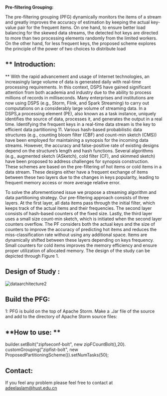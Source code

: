 **Pre-filtering Grouping:**

The pre-filtering grouping (PFG) dynamically monitors the items of a stream and greatly improves the accuracy of estimation by keeping the actual key-value pair for the frequent items. On one hand,
to ensure better load balancing for the skewed data streams, the detected hot keys are directed to more than two processing elements randomly from the limited workers. On the other hand, for less frequent keys, the proposed scheme explores the principle of the power of two choices to distribute load
## ** Introduction:
**
With the rapid advancement and usage of Internet technologies, an increasingly large volume of data is generated daily with real-time processing requirements. In this context, DSPS have gained significant attention from both academia and industry due to the ability to process millions of records in milliseconds. Many enterprises and institutions are now using DSPS (e.g., Storm, Flink, and Spark Streaming) to carry out computations on a considerably large volume of streaming data. In a DSPS,a processing element (PE), also known as a task instance, uniquely identifies the source of data, processes it, and generates the output in a real time.
Identifying the frequent keys in a real-time data stream is the key to efficient data partitioning 11. Various hash-based probabilistic data structures (e.g., counting bloom filter (CBF) and count-min sketch (CMS)) have been employed for maintaining a synopsis for the incoming data streams. However, the accuracy and false-positive rate of existing designs depend on the structure’s length and hash functions. Several algorithms (e.g., augmented sketch (ASketch), cold filter (CF), and skimmed sketch) have been proposed to address challenges for synopsis construction. These schemes are based on the pre-filtering of hot items or cold items in a data stream. These designs either have a frequent exchange of items between these two layers due to the changes in keys popularity, leading to frequent memory access or more average relative error. 


To solve the aforementioned issue we propose a streaming algorithm and data partitioning strategy. Our pre-filtering approach consists of three layers. At the first layer, all data items pass through the initial filter, which keeps track of the actual items and their frequencies. The second layer consists of hash-based counters of the fixed size. Lastly, the third layer uses a small size count-min sketch, which is initiated when the second layer counters overflow. The PF considers both the actual keys and the size of counters to improve the accuracy of predicting hot items and reduces the miss-classification rate without using any additional space. Items are dynamically shifted between these layers depending on keys frequency. Small counters for cold items improves the memory efficiency and ensure proper utilization of allocated memory. The design of the study can be depicted through Figure 1.
## **Design of Study :**
![dataarchitecture2](https://user-images.githubusercontent.com/71701753/112271378-172fd500-8c38-11eb-8b1b-c4315ca2ed6b.png)



## **Build the PFG:**
1: PFG is build on the top of Apache Storm. Make a .Jar file of the source and add to the directory of Apache Storm source files:
## **How to use: **

builder.setBolt("zipfseconf-bolt", new zipFCountBolt(),20).
                customGrouping("zipfist-bolt", new ProposedPartitioningScheme()).setNumTasks(50);
## **Contact:** 
If you feel any problem please feel free to contact at adeelaslam@hust.edu.cn







